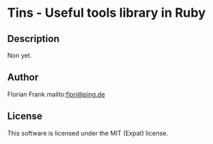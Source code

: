 # Tins - Useful tools library in Ruby

## Description

Non yet.

## Author

Florian Frank mailto:flori@ping.de

## License

This software is licensed under the MIT (Expat) license.

